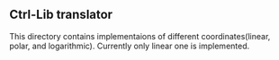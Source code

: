 ## Ctrl-Lib translator

This directory contains implementaions of different coordinates(linear, polar, and logarithmic). Currently only linear one is implemented.